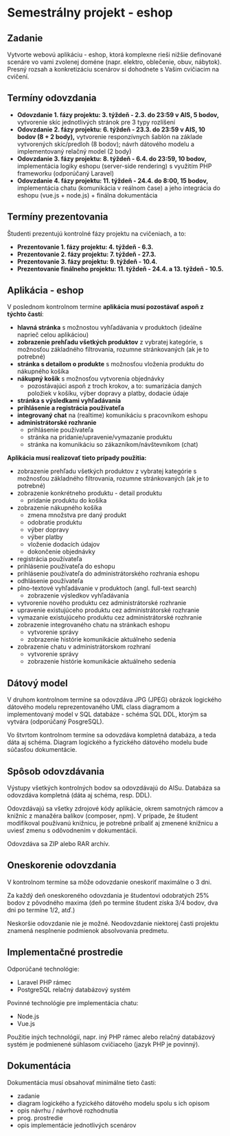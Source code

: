 # Semestrálny projekt - eshop

## Zadanie
Vytvorte webovú aplikáciu - eshop, ktorá komplexne rieši nižšie definované scenáre vo vami zvolenej doméne (napr. elektro, oblečenie, obuv, nábytok). Presný rozsah a konkretizáciu scenárov si dohodnete s Vašim cvičiacim na cvičení.


## Termíny odovzdania
* **Odovzdanie 1. fázy projektu: 3. týždeň - 2.3. do 23:59 v AIS, 5 bodov,** vytvorenie skíc jednotlivých stránok pre 3 typy rozlíšení
* **Odovzdanie 2. fázy projektu: 6. týždeň - 23.3. do 23:59 v AIS, 10 bodov (8 + 2 body),** vytvorenie responzívnych šablón na základe vytvorených skíc/predloh (8 bodov); návrh dátového modelu a implementovaný relačný model (2 body)
* **Odovzdanie 3. fázy projektu: 8. týždeň - 6.4. do 23:59, 10 bodov,** implementácia logiky eshopu (server-side rendering) s využitím PHP frameworku (odporúčaný Laravel)
* **Odovzdanie 4. fázy projektu: 11. týždeň - 24.4. do 8:00, 15 bodov,** implementácia chatu (komunikácia v reálnom čase) a jeho integrácia do eshopu (vue.js + node.js) + finálna dokumentácia

## Termíny prezentovania
Študenti prezentujú kontrolné fázy projektu na cvičeniach, a to:
* **Prezentovanie 1. fázy projektu: 4. týždeň - 6.3.**
* **Prezentovanie 2. fázy projektu: 7. týždeň - 27.3.**
* **Prezentovanie 3. fázy projektu: 9. týždeň - 10.4.**
* **Prezentovanie finálneho projektu: 11. týždeň - 24.4. a 13. týždeň - 10.5.**


## Aplikácia - eshop
V poslednom kontrolnom termíne **aplikácia musí pozostávať aspoň z týchto častí**:
* **hlavná stránka** s možnostou vyhľadávania v produktoch (ideálne naprieč celou aplikáciou)
* **zobrazenie prehľadu všetkých produktov** z vybratej kategórie, s možnosťou základného filtrovania, rozumne stránkovaných (ak je to potrebné)
* **stránka s detailom o produkte** s možnosťou vloženia produktu do nákupného košíka
* **nákupný košík** s možnosťou vytvorenia objednávky
    * pozostávajúci aspoň z troch krokov, a to: sumarizácia daných položiek v košíku, výber dopravy a platby, dodacie údaje
* **stránka s výsledkami vyhľadávania**
* **prihlásenie a registrácia používateľa**
* **integrovaný chat** na (realtime) komunikáciu s pracovníkom eshopu
* **administrátorské rozhranie**
  * prihlásenie používateľa
  * stránka na pridanie/upravenie/vymazanie produktu
  * stránka na komunikáciu so zákazníkom/návštevníkom (chat)

**Aplikácia musí realizovať tieto prípady použitia:**

* zobrazenie prehľadu všetkých produktov z vybratej kategórie s možnosťou základného filtrovania, rozumne stránkovaných (ak je to potrebné)
* zobrazenie konkrétneho produktu - detail produktu
    * pridanie produktu do košíka
* zobrazenie nákupného košíka
    * zmena množstva pre daný produkt
    * odobratie produktu
    * výber dopravy
    * výber platby
    * vloženie dodacích údajov
    * dokončenie objednávky
* registrácia používateľa
* prihlásenie používateľa do eshopu
* prihlásenie používateľa do administrátorského rozhrania eshopu
* odhlásenie používateľa
* plno-textové vyhľadávanie v produktoch (angl. full-text search)
    * zobrazenie výsledkov vyhľadávania
* vytvorenie nového produktu cez administrátorské rozhranie
* upravenie existujúceho produktu cez administrátorské rozhranie
* vymazanie existujúceho produktu cez administrátorské rozhranie
* zobrazenie integrovaného chatu na stránkach eshopu
    * vytvorenie správy
    * zobrazenie histórie komunikácie aktuálneho sedenia
* zobrazenie chatu v administrátorskom rozhraní
    * vytvorenie správy
    * zobrazenie histórie komunikácie aktuálneho sedenia

## Dátový model
V druhom kontrolnom termíne sa odovzdáva JPG (JPEG) obrázok logického dátového modelu reprezentovaného UML class diagramom a implementovaný model v SQL databáze - schéma SQL DDL, ktorým sa vytvára (odporúčaný PosgreSQL).

Vo štvrtom kontrolnom termíne sa odovzdáva kompletná databáza, a teda dáta aj schéma. Diagram logického a fyzického dátového modelu bude súčasťou dokumentácie.

## Spôsob odovzdávania
Výstupy všetkých kontrolných bodov sa odovzdávajú do AISu. Databáza sa odovzdáva kompletná (dáta aj schéma, resp. DDL).

Odovzdávajú sa všetky zdrojové kódy aplikácie, okrem samotných rámcov a knižníc z manažéra balíkov (composer, npm). V prípade, že študent modifikoval používanú knižnicu, je potrebné pribaliť aj zmenené knižnicu a uviesť zmenu s odôvodnením v dokumentácii.

Odovzdáva sa ZIP alebo RAR archív.


## Oneskorenie odovzdania
V kontrolnom termíne sa môže odovzdanie oneskoriť maximálne o 3 dni.

Za každý deň oneskoreného odovzdania je študentovi odobratých 25% bodov z pôvodného maxima (deň po termíne študent získa 3/4 bodov, dva dni po termíne 1/2, atď.) 

 Neskoršie odovzdanie nie je možné. Neodovzdanie niektorej časti projektu znamená nesplnenie podmienok absolvovania predmetu.

## Implementačné prostredie
Odporúčané technológie:
* Laravel PHP rámec
* PostgreSQL relačný databázový systém

Povinné technológie pre implementácia chatu:
* Node.js
* Vue.js

Použitie iných technológií, napr. iný PHP rámec alebo relačný databázový systém je podmienené súhlasom cvičiaceho (jazyk PHP je povinný).


## Dokumentácia
Dokumentácia musí obsahovať minimálne tieto časti:
* zadanie
* diagram logického a fyzického dátového modelu spolu s ich opisom
* opis návrhu / návrhové rozhodnutia
* prog. prostredie
* opis implementácie jednotlivých scenárov